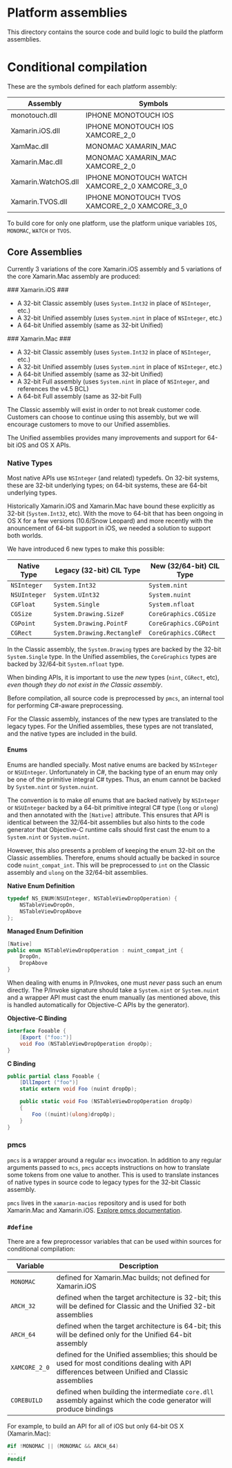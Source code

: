 Platform assemblies
===================

This directory contains the source code and build logic to build the platform assemblies.

Conditional compilation
=======================

These are the symbols defined for each platform assembly:

| Assembly            | Symbols                                        |
| ------------------  | -----------                                    |
| monotouch.dll       | IPHONE MONOTOUCH IOS                           |
| Xamarin.iOS.dll     | IPHONE MONOTOUCH IOS XAMCORE_2_0               |
| XamMac.dll          | MONOMAC XAMARIN_MAC                            |
| Xamarin.Mac.dll     | MONOMAC XAMARIN_MAC XAMCORE_2_0                |
| Xamarin.WatchOS.dll | IPHONE MONOTOUCH WATCH XAMCORE_2_0 XAMCORE_3_0 |
| Xamarin.TVOS.dll    | IPHONE MONOTOUCH TVOS XAMCORE_2_0 XAMCORE_3_0  |

To build core for only one platform, use the platform unique variables `IOS`, `MONOMAC`, `WATCH` or `TVOS`.

## Core Assemblies ##

Currently 3 variations of the core Xamarin.iOS assembly and 5 variations of
the core Xamarin.Mac assembly are produced:

### Xamarin.iOS ###

* A 32-bit Classic assembly (uses `System.Int32` in place of `NSInteger`, etc.)
* A 32-bit Unified assembly (uses `System.nint` in place of `NSInteger`, etc.)
* A 64-bit Unified assembly (same as 32-bit Unified)

### Xamarin.Mac ###

* A 32-bit Classic assembly (uses `System.Int32` in place of `NSInteger`, etc.)
* A 32-bit Unified assembly (uses `System.nint` in place of `NSInteger`, etc.)
* A 64-bit Unified assembly (same as 32-bit Unified)
* A 32-bit Full assembly (uses `System.nint` in place of `NSInteger`, and references the v4.5 BCL)
* A 64-bit Full assembly (same as 32-bit Full)

The Classic assembly will exist in order to not break customer code. Customers
can choose to continue using this assembly, but we will encourage customers to
move to our Unified assemblies.

The Unified assemblies provides many improvements and support for 64-bit
iOS and OS X APIs.

### Native Types ###

Most native APIs use `NSInteger` (and related) typedefs. On 32-bit systems,
these are 32-bit underlying types; on 64-bit systems, these are 64-bit
underlying types.

Historically Xamarin.iOS and Xamarin.Mac have bound these explicitly as 32-bit
(`System.Int32`, etc). With the move to 64-bit that has been ongoing in OS X
for a few versions (10.6/Snow Leopard) and more recently with the anouncement
of 64-bit support in iOS, we needed a solution to support both worlds.

We have introduced 6 new types to make this possible:

| Native Type   | Legacy (32-bit) CIL Type    | New (32/64-bit) CIL Type |
| ------------- | --------------------------- | ------------------------ |
| `NSInteger`   | `System.Int32`              | `System.nint`            |
| `NSUInteger`  | `System.UInt32`             | `System.nuint`           |
| `CGFloat`     | `System.Single`             | `System.nfloat`          |
| `CGSize`      | `System.Drawing.SizeF`      | `CoreGraphics.CGSize`    |
| `CGPoint`     | `System.Drawing.PointF`     | `CoreGraphics.CGPoint`   |
| `CGRect`      | `System.Drawing.RectangleF` | `CoreGraphics.CGRect`    |

In the Classic assembly, the `System.Drawing` types are backed by the 32-bit
`System.Single` type. In the Unified assemblies, the `CoreGraphics` types
are backed by 32/64-bit `System.nfloat` type.

When binding APIs, it is important to use the *new* types (`nint`, `CGRect`,
etc), *even though they do not exist in the Classic assembly*.

Before compilation, all source code is preprocessed by `pmcs`, an internal
tool for performing C#-aware preprocessing.

For the Classic assembly, instances of the new types are translated to the
legacy types. For the Unified assemblies, these types are not translated,
and the native types are included in the build.

#### Enums ####

Enums are handled specially. Most native enums are backed by `NSInteger` or
`NSUInteger`. Unfortunately in C#, the backing type of an enum may only be
one of the primitive integral C# types. Thus, an enum cannot be backed by
`System.nint` or `System.nuint`.

The convention is to make *all* enums that are backed natively by `NSInteger`
or `NSUInteger` backed by a 64-bit primitive integral C# type (`long` or
`ulong`) and then annotated with the `[Native]` attribute. This ensures that
API is identical between the 32/64-bit assemblies but also hints to the code
generator that Objective-C runtime calls should first cast the enum to a
`System.nint` or `System.nuint`.

However, this also presents a problem of keeping the enum 32-bit on the
Classic assemblies. Therefore, enums should actually be backed in source
code `nuint_compat_int`. This will be preprocessed to `int` on the Classic
assembly and `ulong` on the 32/64-bit assemblies.

**Native Enum Definition**

```c
typedef NS_ENUM(NSUInteger, NSTableViewDropOperation) {
	NSTableViewDropOn,
	NSTableViewDropAbove
};
```

**Managed Enum Definition**

```csharp
[Native]
public enum NSTableViewDropOperation : nuint_compat_int {
	DropOn,
	DropAbove
}
```

When dealing with enums in P/Invokes, one must *never* pass such an enum directly.
The P/Invoke signature should take a `System.nint` or `System.nuint` and a
wrapper API must cast the enum manually (as mentioned above, this is handled
automatically for Objective-C APIs by the generator).

**Objective-C Binding**
```csharp
interface Fooable {
	[Export ("foo:")]
	void Foo (NSTableViewDropOperation dropOp);
}
```

**C Binding**

```csharp
public partial class Fooable {
	[DllImport ("foo")]
	static extern void Foo (nuint dropOp);

	public static void Foo (NSTableViewDropOperation dropOp)
	{
		Foo ((nuint)(ulong)dropOp);
	}
}
```

### pmcs ###

`pmcs` is a wrapper around a regular `mcs` invocation. In addition to any
regular arguments passed to `mcs`, `pmcs` accepts instructions on how to
translate some tokens from one value to another. This is used to translate
instances of native types in source code to legacy types for the 32-bit
Classic assembly.

`pmcs` lives in the `xamarin-macios` repository and is used for both Xamarin.Mac
and Xamarin.iOS. [Explore pmcs documentation](https://github.com/xamarin/xamarin-macios/blob/master/tools/pmcs/README.md).

### `#define` ###

There are a few preprocessor variables that can be used within sources for
conditional compilation:

| Variable  | Description |
| --------- | ------------|
| `MONOMAC` | defined for Xamarin.Mac builds; not defined for Xamarin.iOS |
| `ARCH_32` | defined when the target architecture is 32-bit; this will be defined for Classic and the Unified 32-bit assemblies |
| `ARCH_64` | defined when the target architecture is 64-bit; this will be defined only for the Unified 64-bit assembly |
| `XAMCORE_2_0` | defined for the Unified assemblies; this should be used for most conditions dealing with API differences between Unified and Classic assemblies |
| `COREBUILD` | defined when building the intermediate `core.dll` assembly against which the code generator will produce bindings |

For example, to build an API for all of iOS but only 64-bit OS X (Xamarin.Mac):

```csharp
#if !MONOMAC || (MONOMAC && ARCH_64)
...
#endif
```
